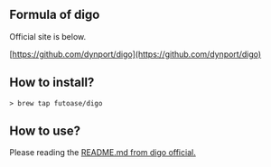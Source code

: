 Formula of digo
---------------

Official site is below.

[https://github.com/dynport/digo](https://github.com/dynport/digo)

How to install?
---------------

```
> brew tap futoase/digo
```

How to use?
-----------

Please reading the [README.md from digo official.](https://github.com/dynport/digo/blob/master/README.md)
